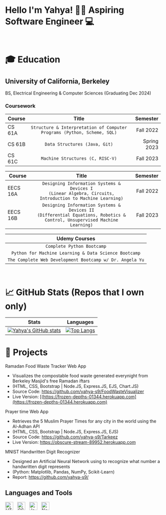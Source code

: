 # Hello I'm Yahya! 👋🏽 Aspiring Software Engineer 💻

<br>

# 🎓 Education 

## University of California, Berkeley
BS, Electrical Engineering & Computer Sciences (Graduating Dec 2024)

### Coursework

| Course        | Title           | Semester  |
| ------------- |:-------------:| -----:|
| CS 61A      | `Structure & Interpretation of Computer Programs (Python, Scheme, SQL)` | Fall 2022 |
| CS 61B      | `Data Structures (Java, Git)`     |   Spring 2023 |
| CS 61C | `Machine Structures (C, RISC-V)`      |    Fall 2023 |

| Course        | Title           | Semester  |
| ------------- |:-------------:| -----:|
| EECS 16A      | `Designing Information Systems & Devices I` <br> `(Linear Algebra, Circuits, Introduction to Machine Learning)` | Fall 2022 |
| EECS 16B      | `Designing Information Systems & Devices II` <br> `(Differential Equations, Robotics & Control, Unsupervised Machine Learning)`     |   Fall 2023 |

| Udemy Courses  |
| :-------------:|
| `Complete Python Bootcamp` | 
| `Python for Machine Learning & Data Science Bootcamp` | 
| `The Complete Web Development Bootcamp w/ Dr. Angela Yu` |
 
<br>
 
# 📈 GitHub Stats (Repos that I own only)

| Stats | Languages |
| ------------- |-------------| 
| [![Yahya's GitHub stats](https://github-readme-stats-e8ox38wfq-yahya-s9.vercel.app/api?username=yahya-s9&hide=issues)](https://github.com/anuraghazra/github-readme-stats) | [![Top Langs](https://github-readme-stats-e8ox38wfq-yahya-s9.vercel.app/api/top-langs/?username=yahya-s9&layout=compact)](https://github.com/anuraghazra/github-readme-stats) |

# 💼 Projects 

Ramadan Food Waste Tracker Web App
* Visualizes the compostable food waste generated everynight from Berkeley Masjid's free Ramadan iftars
* (HTML, CSS, Bootstrap | Node.JS, Express.JS, EJS, Chart.JS)
* Source Code: https://github.com/yahya-s9/FoodWasteVisualizer
* Live Version: [(https://frozen-depths-01344.herokuapp.com](https://frozen-depths-01344.herokuapp.com)


Prayer time Web App
* Retrieves the 5 Muslim Prayer Times for any city in the world using the Al-Adhan API
* (HTML, CSS, Bootstrap | Node.JS, Express.JS, EJS)
* Source Code: https://github.com/yahya-s9/Tarkeez
* Live Version: https://obscure-stream-89952.herokuapp.com

MNIST Handwritten Digit Recognizer
* Designed an Artificial Neural Network using to recognize what number a handwritten digit represents
* (Python: Matplotlib, Pandas, NumPy, Scikit-Learn)
* Report: https://github.com/yahya-s9/

## Languages and Tools

<img align="left" alt="HTML5" width="26px" src="https://cdn.jsdelivr.net/gh/devicons/devicon/icons/html5/html5-original.svg" style="padding-right:10px;" />
<img align="left" alt="CSS3" width="26px" src="https://cdn.jsdelivr.net/gh/devicons/devicon/icons/css3/css3-original.svg" style="padding-right:10px;" />
<img align="left" alt="JavaScript" width="26px" src="https://cdn.jsdelivr.net/gh/devicons/devicon/icons/javascript/javascript-original.svg" style="padding-right:10px;"/>
<img align="left" alt="Node.js" width="26px" src="https://cdn.jsdelivr.net/gh/devicons/devicon/icons/nodejs/nodejs-original.svg" style="padding right:10px;"/>
